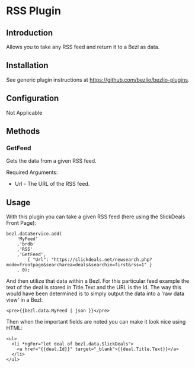 # RSS Plugin

## Introduction
Allows you to take any RSS feed and return it to a Bezl as data.

## Installation
See generic plugin instructions at https://github.com/bezlio/bezlio-plugins.

## Configuration
Not Applicable

## Methods
### GetFeed
Gets the data from a given RSS feed.

Required Arguments:
* Url - The URL of the RSS feed.

## Usage
With this plugin you can take a given RSS feed (here using the SlickDeals Front Page):

```
bezl.dataService.add(
    'MyFeed'
    ,'brdb'
    ,'RSS'
    ,'GetFeed',
        { "Url": "https://slickdeals.net/newsearch.php?mode=frontpage&searcharea=deals&searchin=first&rss=1" }
    , 0);
```

And then utilize that data within a Bezl.  For this particular feed example the text of the deal is stored in Title.Text and the URL is the Id.  The way this would have been determined is to simply output the data into a 'raw data view' in a Bezl:

```
<pre>{{bezl.data.MyFeed | json }}</pre>
```

Then when the important fields are noted you can make it look nice using HTML:

```
<ul>
  <li *ngFor="let deal of bezl.data.SlickDeals">
    <a href="{{deal.Id}}" target="_blank">{{deal.Title.Text}}</a>
  </li>
</ul>
```